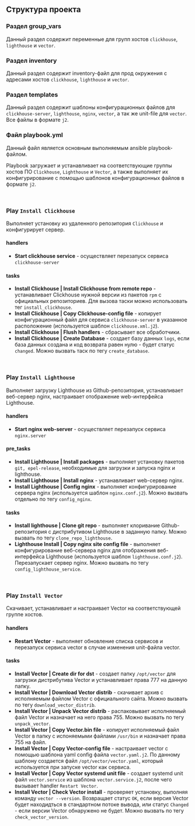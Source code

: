 ## Структура проекта

### Раздел <b>group_vars</b>

Данный раздел содержит переменные для групп хостов `clickhouse`, `lighthouse` и `vector`.

### Раздел <b>inventory</b>

Данный раздел содержит inventory-файл для прод окружения с адресами хостов `clickhouse`, `lighthouse` и `vector`.

### Раздел <b>templates</b>

Данный раздел содержит шаблоны конфигурационных файлов для `clickhouse-server`, `lighthouse`, `nginx`, `vector`, а так же unit-file для `vector`. Все файлы в формате `j2`.

### Файл <b>playbook.yml</b>

Данный файл является основным выполняемым ansible playbook-файлом. 

Playbook загружает и устанавливает на соответствующие группы хостов ПО `Clickhouse`, `Lighthouse` и `Vector`, а также выполняет их конфигурирование с помощью шаблонов конфигурационных файлов в формате `j2`.

<br />

### Play `Install Clickhouse`

Выполняет установку из удаленного репозитория `Clickhouse` и конфигурирует сервер.

#### <b>handlers</b>

* <b>Start clickhouse service</b> - осуществляет перезапуск сервиса `clickhouse-server`

#### <b>tasks</b>

* <b>Install Clickhouse | Install Clickhouse from remote repo</b> - устанавливает Clickhouse нужной версии из пакетов `rpm` с официальных репозиториев. Для вызова таски можно использовать тег `install_clickhouse`.
* <b>Install Clickhouse | Copy Clickhouse-config file</b> - копирует конфигурационный файл для сервиса `clickhouse-server` в указанное расположение (используется шаблон `clickhouse.xml.j2`).
* <b>Install Clickhouse | Flush handlers</b> - сбрасывает все обработчики.
* <b>Install Clickhouse | Create Database</b> - создает базу данных `logs`, если база данных создана и код возврата равен нулю - будет статус `changed`. Можно вызвать таск по тегу `create_database`.

<br />

### Play `Install Lighthouse`

Выполняет загрузку Lighthouse из Github-репозитория, устанавливает веб-сервер nginx, настраивает отображение web-интерфейса Lighthouse.

#### <b>handlers</b>

* <b>Start nginx web-server</b> - осуществляет перезапуск сервиса `nginx.server`

#### <b>pre_tasks</b>

* <b>Install Lighthouse | Install packages</b> - выполняет установку пакетов `git, epel-release`, необходимые для загрузки и запуска nginx и lighthouse.
* <b>Install Lighthouse | Install nginx</b> - устанавливает web-сервер nginx.
* <b>Install Lighthouse | Config nginx</b> - выполняет конфигурирование сервера nginx (используется шаблон `nginx.conf.j2`). Можно вызвать отдельно по тегу `config_nginx`.

#### <b>tasks</b>

* <b>Install lighthouse | Clone git repo</b> - выполняет клоривание Github-репозитория с дистрибутивом Lighthouse в заданную папку. Можно вызвать по тегу `clone_repo_lighthouse`.
* <b>Lighthouse Install | Copy nginx site config file</b> - выполняет конфигурирование веб-сервера nginx для отображения веб-интерфейса Lighthouse (используется шаблон `lighthouse.conf.j2`). Перезапускает сервер nginx. Можно вызвать по тегу `config_lighthouse_service`.

<br />

### Play `Install Vector`

Скачивает, устанавливает и настраивает Vector на соответствующей группе хостов.

#### <b>handlers</b>

* <b>Restart Vector</b> - выполняет обновление списка сервисов и перезапуск сервиса vector в случае изменения unit-файла vector.

#### <b>tasks</b>

* <b>Install Vector | Create dir for dst</b> - создает папку `/opt/vector` для загрузки дистрибутива Vector и устанавливает права 777 на данную папку.
* <b>Install Vector | Download Vector distrib</b> - скачивает архив с исполняемым файлом Vector с официального сайта. Можно вызвать по тегу `download_vector_distrib`.
* <b>Install Vector | Unpack Vector distrib</b> - распаковывает исполняемый файл Vector и назначает на него права 755. Можно вызвать по тегу `unpack_vector`.
* <b>Install Vector | Copy Vector.bin file</b> - копирует исполняемый файл Vector в папку с испоняемыми файлами `/usr/bin` и назначает права 755 на файл.
* <b>Install Vector | Copy Vector-config file</b> - настраивает vector с помощью шаблона yaml config файла `vector.yaml.j2`. По данному шаблону создается файл `/opt/vector/vector.yaml`, который используется при запуске vector как сервиса.
* <b>Install Vector | Copy Vector systemd unit file</b> - создает systemd unit файл `vector.service` из шаблона `vector.service.j2`, после чего вызывает handler `Restart Vector`.
* <b>Install Vector | Check Vector install</b> - проверяет установку, выполняя команду `vector --version`. Возвращает статус `OK`, если версия Vector будет находидться в стандартном потоке вывода, или статус `Changed` - если версии Vector обнаружено не будет. Можно вызвать по тегу `check_vector_version`.